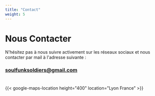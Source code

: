 ```yaml
---
title: "Contact"
weight: 5
---
```

# Nous Contacter

N'hésitez pas à nous suivre activement sur les réseaux sociaux et nous contacter par mail à l'adresse suivante :
### [soulfunksoldiers@gmail.com](mailto:soulfunksoldiers@gmail.com)
# <a href="https://www.facebook.com/The-Souldiers-141354808151" target="_blank"><i class="fab fa-facebook"></i></a> <a href="https://www.instagram.com/souldiersband/" target="_blank"><i class="fab fa-instagram"></i></a>

{{< google-maps-location height="400" location="Lyon France" >}}